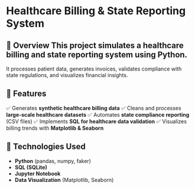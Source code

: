 # Healthcare Billing & State Reporting System
## 📌 Overview This project simulates a **healthcare billing and state reporting system** using Python.
It processes patient data, generates invoices, validates compliance with state regulations, and visualizes financial insights.
## 🔧 Features
✅ Generates **synthetic healthcare billing data**
✅ Cleans and processes **large-scale healthcare datasets**
✅ Automates **state compliance reporting** (CSV files)
✅ Implements **SQL for healthcare data validation**
✅ Visualizes billing trends with **Matplotlib & Seaborn**
## 🚀 Technologies Used
- **Python** (pandas, numpy, faker)
- **SQL (SQLite)**
- **Jupyter Notebook**
- **Data Visualization** (Matplotlib, Seaborn)

